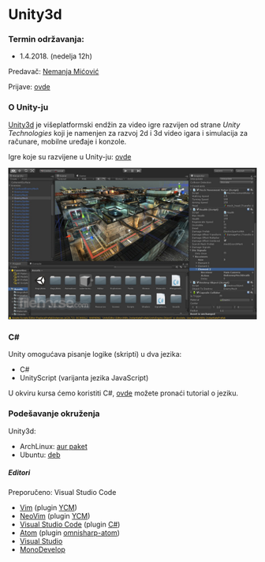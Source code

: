 # Unity3d

### Termin održavanja:
- 1.4.2018. (nedelja 12h)

Predavač:
[Nemanja Mićović](http://poincare.matf.bg.ac.rs/~nemanja_micovic/)

Prijave: [ovde](https://goo.gl/forms/huYebtu48CYkzxay2)

### O Unity-ju
[Unity3d](https://unity3d.com/) je višeplatformski endžin za video igre
razvijen od strane *Unity Technologies* koji je namenjen za
razvoj 2d i 3d video igara i simulacija za računare, mobilne uređaje i konzole.

Igre koje su razvijene u Unity-ju: [ovde](https://en.wikipedia.org/wiki/List_of_Unity_games)

<img src="./readme_images/ss.jpg">

### C#
Unity omogućava pisanje logike (skripti) u dva jezika:
- C\#
- UnityScript (varijanta jezika JavaScript)

U okviru kursa ćemo koristiti C\#, [ovde](https://www.youtube.com/watch?v=x_9lfHjYtVg&list=PL0EE421AE8BCEBA4A) možete pronaći tutorial o jeziku.

### Podešavanje okruženja
Unity3d:
- ArchLinux: [aur paket](https://aur.archlinux.org/packages/unity-editor/)
- Ubuntu: [deb](https://forum.unity.com/threads/unity-on-linux-release-notes-and-known-issues.350256/)

##### Editori
Preporučeno: Visual Studio Code

- [Vim](https://www.vim.org/) (plugin [YCM](https://github.com/Valloric/YouCompleteMe))
- [NeoVim](https://neovim.io/) (plugin [YCM](https://github.com/Valloric/YouCompleteMe))
- [Visual Studio Code](https://code.visualstudio.com/) (plugin [C#](https://code.visualstudio.com/docs/languages/csharp))
- [Atom](https://atom.io/) (plugin [omnisharp-atom](https://code.visualstudio.com/docs/languages/csharp))
- [Visual Studio](https://www.visualstudio.com/downloads/)
- [MonoDevelop](https://www.monodevelop.com/)
